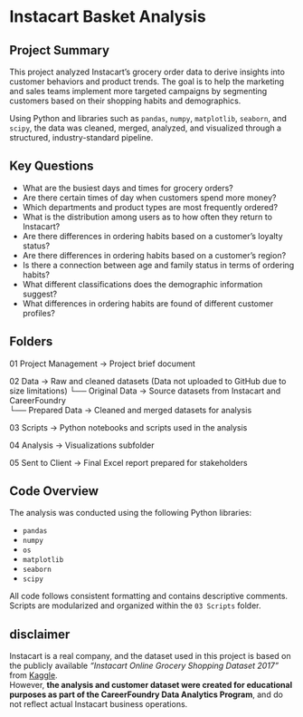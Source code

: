 # Instacart Basket Analysis

## Project Summary
This project analyzed Instacart’s grocery order data to derive insights into customer behaviors and product trends. The goal is to help the marketing and sales teams implement more targeted campaigns by segmenting customers based on their shopping habits and demographics.

Using Python and libraries such as `pandas`, `numpy`, `matplotlib`, `seaborn`, and `scipy`, the data was cleaned, merged, analyzed, and visualized through a structured, industry-standard pipeline.

## Key Questions 
- What are the busiest days and times for grocery orders?  
- Are there certain times of day when customers spend more money?  
- Which departments and product types are most frequently ordered?  
- What is the distribution among users as to how often they return to Instacart? 
- Are there differences in ordering habits based on a customer’s loyalty status?
- Are there differences in ordering habits based on a customer’s region?
- Is there a connection between age and family status in terms of ordering habits?
- What different classifications does the demographic information suggest?
- What differences in ordering habits are found of different customer profiles?

## Folders 
01 Project Management       → Project brief document

02 Data                     → Raw and cleaned datasets (Data not uploaded to GitHub due to size limitations)
    └── Original Data        → Source datasets from Instacart and CareerFoundry  
    └── Prepared Data        → Cleaned and merged datasets for analysis 
    
03 Scripts                  → Python notebooks and scripts used in the analysis  

04 Analysis                 → Visualizations subfolder

05 Sent to Client           → Final Excel report prepared for stakeholders  

## Code Overview
The analysis was conducted using the following Python libraries:

- `pandas`  
- `numpy`  
- `os`  
- `matplotlib`  
- `seaborn`  
- `scipy`

All code follows consistent formatting and contains descriptive comments. Scripts are modularized and organized within the `03 Scripts` folder.

## disclaimer  
Instacart is a real company, and the dataset used in this project is based on the publicly available *“Instacart Online Grocery Shopping Dataset 2017”* from [Kaggle](https://www.kaggle.com/datasets/psparks/instacart-market-basket-analysis).  
However, **the analysis and customer dataset were created for educational purposes as part of the CareerFoundry Data Analytics Program**, and do not reflect actual Instacart business operations.
